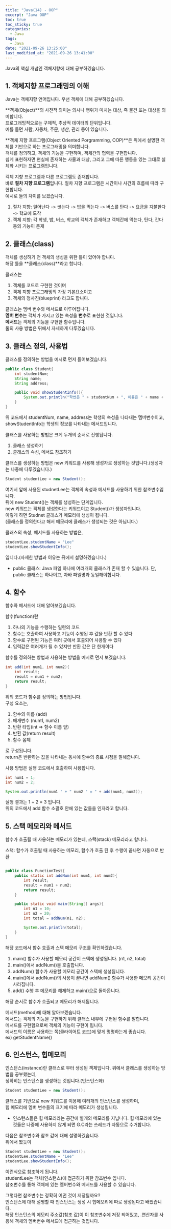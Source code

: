 ```yaml
---
title: "Java(14) - OOP"
excerpt: "Java OOP"
toc: true
toc_sticky: true
categories:
  - Java
tags:
  - Java
date: "2021-09-26 13:25:00"
last_modified_at: "2021-09-26 13:41:00"
---
```


Java의 핵심 개념인 객체지향에 대해 공부하겠습니다.<br/>

## 1. 객체지향 프로그래밍의 이해

Java는 객체지향 언어입니다. 우선 객체에 대해 공부하겠습니다.<br>

**객체(Object)**의 사전적 의미는 의사나 행위가 미치는 대상, 즉 물건 또는 대상을 의미합니다.<br/>
프로그래밍적으로는 구체적, 추상적 데이터의 단위입니다.<br/>
예를 들면 사람, 자동차, 주문, 생산, 관리 등이 있습니다.<br/>

**객체 지향 프로그램(Object Oriented Porgramming, OOP)**은 위에서 설명한 객체를 기반으로 하는 프로그래밍을 의미합니다.<br/>
객체를 정의하고, 객체의 기능을 구현하며, 객체간의 협력을 구현합니다.<br/>
쉽게 표현하자면 현실에 존재하는 사물과 대상, 그리고 그에 따른 행동을 있는 그대로 실체화 시키는 프로그램입니다.<br/>

객체 지향 프로그램과 다른 프로그램도 존재합니다.<br/>
바로 **절차 지향 프로그램**입니다. 절차 지향 프로그램은 시간이나 사건의 흐름에 따라 구현합니다.<br/>
예시로 둘의 차이를 보겠습니다.<br/>

1. 절차 지향: 일어난다 -> 씻는다 -> 밥을 먹는다 -> 버스를 탄다 -> 요금을 지불한다 -> 학교에 도착
2. 객체 지향: 각 학생, 밥, 버스, 학교의 객체가 존재하고 객체간에 먹는다, 탄다, 간다 등의 기능이 존재

## 2. 클래스(class)

객체를 생성하기 전 객체의 생성을 위한 틀이 있어야 합니다.<br/>
해당 틀을 **클래스(class)**라고 합니다.<br/>

클래스는

1. 객체를 코드로 구현한 것이며
2. 객체 지향 프로그래밍의 가장 기본요소이고
3. 객체의 청사진(blueprint) 라고도 합니다.

클래스는 멤버 변수와 메서드로 이루어집니다.<br/>
**멤버 변수**는 객체가 가지고 있는 속성을 **변수**로 표현한 것입니다.<br/>
**메서드**는 객체의 기능을 구현한 함수입니다.<br/>
둘의 사용 방법은 뒤에서 자세하게 다루겠습니다.<br/>

## 3. 클래스 정의, 사용법

클래스를 정의하는 방법을 예시로 먼저 들어보겠습니다.<br/>

```java
public class Student{
    int studentNum;
    String name;
    String address;

    public void showStudentInfo(){
        System.out.println("학번은 " + studentNum + ", 이름은 " + name + ", 주소는 " + address + " 입니다.");
    }
}
```

위 코드에서 studentNum, name, address는 학생의 속성을 나타내는 멤버변수이고,<br/>
showStudentInfo는 학생의 정보를 나타내는 메서드입니다.<br/>

클래스를 사용하는 방법은 크게 두개의 순서로 진행됩니다.<br/>

1. 클래스 생성하기
2. 클래스의 속성, 메서드 참조하기

클래스를 생성하는 방법은 new 키워드를 사용해 생성자로 생성하는 것입니다.(생성자는 나중에 다루겠습니다.)<br/>

```java
Student studentLee = new Student();
```

여기서 앞에 사용된 studnetLee는 객체의 속성과 메서드를 사용하기 위한 참조변수입니다.<br/>
뒤에 new Student()는 객체를 생성하는 단계입니다.<br/>
new 키워드는 객체를 생성한다는 키워드이고 Student()가 생성자입니다.<br/>
이렇게 하면 Studnet 클래스가 메모리에 생성이 됩니다.<br/>
(클래스를 정의한다고 해서 메모리에 클래스가 생성되는 것은 아닙니다.)

클래스의 속성, 메서드를 사용하는 방법은,<br/>

```java
studentLee.studentName = "Lee"
studentLee.showStudentInfo();
```

입니다.(자세한 방법과 이유는 뒤에서 설명하겠습니다.)

- public 클래스: Java 파일 하나에 여러개의 클래스가 존재 할 수 있습니다. 단, public 클래스는 하나이고, 자바 파일명과 동일해야합니다.

## 4. 함수

함수와 메서드에 대해 알아보겠습니다.<br/>

함수(function)란

1. 하나의 기능을 수행하는 일련의 코드
2. 함수는 호출하여 사용하고 기능이 수행된 후 값을 반환 할 수 있다
3. 함수로 구현된 기능은 여러 곳에서 호출되어 사용할 수 있다
4. 입력값은 여러개가 될 수 있지만 반환 값은 단 한개이다

함수를 정의하는 방법과 사용하는 방법을 예시로 먼저 보겠습니다.

```java
int add(int num1, int num2){
    int result;
    result = num1 + num2;
    return result;
}
```

위의 코드가 함수를 정의하는 방법입니다.<br/>
구성 요소는,

1. 함수의 이름 (add)
2. 매개변수 (num1, num2)
3. 반환 타입(int => 함수 이름 앞)
4. 반환 값(return result)
5. 함수 몸체

로 구성됩니다.<br/>
return은 반환하는 값을 나타내는 동시에 함수의 종료 시점을 말해줍니다.<br/>

사용 방법은 실행 코드에서 호출하여 사용합니다.

```java
int num1 = 1;
int num2 = 2;

System.out.println(num1 " + " num2 " = " + add(num1, num2));
```

실행 결과는 1 + 2 = 3 입니다.<br/>
위의 코드에서 add 함수 소괄호 안에 있는 값들을 인자라고 합니다.<br/>

## 5. 스택 메모리와 메서드

함수가 호출될 때 사용하는 메모리가 있는데, 스택(stack) 메모리라고 합니다.<br/>

스택: 함수가 호출될 때 사용하는 메모리, 함수가 호출 된 후 수행이 끝나면 자동으로 반환<br/>

```java

public class FunctionTest{
    public static int addNum(int num1, int num2){
        int result;
        result = num1 + num2;
        return result;
    }

    public static void main(String[] args){
        int n1 = 10;
        int n2 = 20;
        int total = addNum(n1, n2);

        System.out.println(total);
    }
}
```

해당 코드에서 함수 호출과 스택 메모리 구조를 확인하겠습니다.

1. main() 함수가 사용할 메모리 공간이 스택에 생성됩니다. (n1, n2, total)
2. main()에서 addNum()을 호출합니다.
3. addNum() 함수가 사용할 메모리 공간이 스택에 생성됩니다.
4. main()에서 addNum()의 사용이 끝나면 addNum() 함수가 사용한 메모리 공간이 사라집니다.
5. add() 수행 후 메모리를 해제하고 main()으로 돌아옵니다.

해당 순서로 함수가 호출되고 메모리가 해제됩니다.<br/>

메서드(method)에 대해 알아보겠습니다.<br/>
메서드는 객체의 기능을 구현하기 위해 클래스 내부에 구현된 함수를 말합니다.<br/>
메서드를 구현함으로써 객체의 기능이 구현이 됩니다.<br/>
메서드의 이름은 사용하는 쪽(클라이어트 코드)에 맞게 명명하는게 좋습니다.<br/>
ex) getStudentName()

## 6. 인스턴스, 힙메모리

인스턴스(instance)란 클래스로 부터 생성된 객체입니다. 위에서 클래스를 생성하는 방법을 공부했는데,<br/>
정확히는 인스턴스를 생성하는 것입니다.(인스턴스화)

```java
Student studentLee = new Student();
```

클래스를 기반으로 new 키워드를 이용해 여러개의 인스턴스를 생성하며,<br/>
힙 메모리에 멤버 변수들의 크기에 따라 메모리가 생성됩니다.<br/>

- 인스턴스들은 힙 메모리라는 공간에 별개의 메모리를 지닙니다. 힙 메모리에 있는 것들은 나중에 사용하지 않게 되면 G.C라는 쓰레드가 자동으로 수거합니다.

다음은 참조변수와 참조 값에 대해 설명하겠습니다.<br/>
위에서 봤듯이

```java
Student studentLee = new Student();
studentLee.studentName = "Lee"
studentLee.showStudentInfo();
```

이런식으로 참조하게 됩니다.<br/>
studentLee는 객체(인스턴스)에 접근하기 위한 참조변수 입니다.<br/>
참조변수를 통해 객체에 있는 멤버변수와 메서드를 사용할 수 있습니다.<br/>

그렇다면 참조변수는 정확히 어떤 것이 저장될까요?<br/>
인스턴스에 대해 설명할 때 인스턴스는 생성 시 힙메모리에 따로 생성된다고 배웠습니다.<br/>
해당 인스턴스의 메모리 주소값(참조 값)이 이 참조변수에 저장 되어있고, .연산자를 사용해 객체의 멤버변수 메서드에 접근하는 것입니다.<br/>

